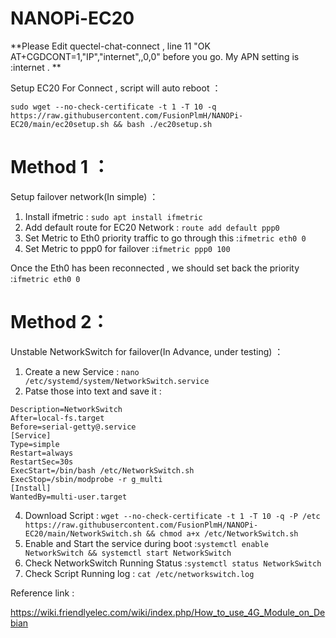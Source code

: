 # NANOPi-EC20

**Please Edit quectel-chat-connect , line 11 "OK AT+CGDCONT=1,"IP","internet",,0,0"  before you go. My APN setting is :internet . **

Setup EC20 For Connect , script will auto reboot ：</br>
```
sudo wget --no-check-certificate -t 1 -T 10 -q https://raw.githubusercontent.com/FusionPlmH/NANOPi-EC20/main/ec20setup.sh && bash ./ec20setup.sh
```
# Method 1 ：
Setup failover network(In simple) ：
1. Install ifmetric : ```sudo apt install ifmetric ```
2. Add default route for EC20 Network : ```route add default ppp0```
3. Set Metric to Eth0 priority traffic to go through this :```ifmetric eth0 0```
4. Set Metric to ppp0 for failover :```ifmetric ppp0 100```

Once the Eth0 has been reconnected , we should set back the priority :```ifmetric eth0 0```


# Method 2：
Unstable NetworkSwitch for failover(In Advance, under testing) ：</br>
1. Create a new Service : ```nano /etc/systemd/system/NetworkSwitch.service ```
2. Patse those into text and save it :
```[Unit]
Description=NetworkSwitch
After=local-fs.target
Before=serial-getty@.service
[Service]
Type=simple
Restart=always
RestartSec=30s
ExecStart=/bin/bash /etc/NetworkSwitch.sh
ExecStop=/sbin/modprobe -r g_multi
[Install]
WantedBy=multi-user.target
 ```

4. Download Script : ```wget --no-check-certificate -t 1 -T 10 -q -P /etc https://raw.githubusercontent.com/FusionPlmH/NANOPi-EC20/main/NetworkSwitch.sh && chmod a+x /etc/NetworkSwitch.sh```
5. Enable and Start the service during boot :```systemctl enable NetworkSwitch && systemctl start NetworkSwitch ```
6. Check NetworkSwitch Running Status :```systemctl status NetworkSwitch ```
7. Check Script Running log :  ```cat /etc/networkswitch.log ```

   
Reference link :

https://wiki.friendlyelec.com/wiki/index.php/How_to_use_4G_Module_on_Debian
